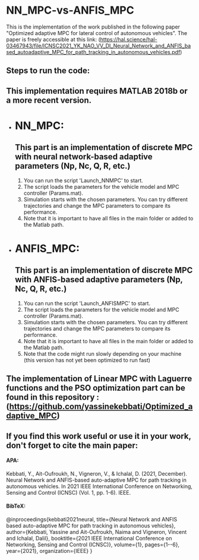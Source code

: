 #  NN_MPC-vs-ANFIS_MPC


This is the implementation of the work published in the following paper "Optimized adaptive MPC for lateral control of autonomous vehicles".
The paper is freely accessible at this link: (https://hal.science/hal-03467943/file/ICNSC2021_YK_NAO_VV_DI_Neural_Network_and_ANFIS_based_autoadaptive_MPC_for_path_tracking_in_autonomous_vehicles.pdf) 

## Steps to run the code:

## This implementation requires MATLAB 2018b or a more recent version.

-  # NN_MPC:
   ## This part is an implementation of discrete MPC with neural network-based adaptive parameters (Np, Nc, Q, R, etc.)
   1. You can run the script 'Launch_NNMPC' to start.
   2. The script loads the parameters for the vehicle model and MPC controller (Params.mat).
   3. Simulation starts with the chosen parameters. You can try different trajectories and change the MPC parameters to compare its performance.
   4. Note that it is important to have all files in the main folder or added to the Matlab path.

-  # ANFIS_MPC:
   ## This part is an implementation of discrete MPC with ANFIS-based adaptive parameters (Np, Nc, Q, R, etc.)

   1. You can run the script 'Launch_ANFISMPC' to start.
   2. The script loads the parameters for the vehicle model and MPC controller (Params.mat).
   3. Simulation starts with the chosen parameters. You can try different trajectories and change the MPC parameters to compare its performance.
   4. Note that it is important to have all files in the main folder or added to the Matlab path.
   5. Note that the code might run slowly depending on your machine (this version has not yet been optimized to run fast)

## The implementation of Linear MPC with Laguerre functions and the PSO optimization part can be found in this repository : (https://github.com/yassinekebbati/Optimized_adaptive_MPC) 

## If you find this work useful or use it in your work, don't forget to cite the main paper:
#### APA:
Kebbati, Y., Ait-Oufroukh, N., Vigneron, V., & Ichalal, D. (2021, December). Neural Network and ANFIS-based auto-adaptive MPC for path tracking in autonomous vehicles. In 2021 IEEE International Conference on Networking, Sensing and Control (ICNSC) (Vol. 1, pp. 1-6). IEEE.

#### BibTeX:
@inproceedings{kebbati2021neural,
  title={Neural Network and ANFIS based auto-adaptive MPC for path tracking in autonomous vehicles},
  author={Kebbati, Yassine and Ait-Oufroukh, Naima and Vigneron, Vincent and Ichalal, Dalil},
  booktitle={2021 IEEE International Conference on Networking, Sensing and Control (ICNSC)},
  volume={1},
  pages={1--6},
  year={2021},
  organization={IEEE}
}
 
